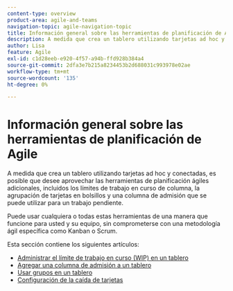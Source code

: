 ```yaml
---
content-type: overview
product-area: agile-and-teams
navigation-topic: agile-navigation-topic
title: Información general sobre las herramientas de planificación de Agile
description: A medida que crea un tablero utilizando tarjetas ad hoc y conectadas, es posible que desee aprovechar las herramientas adicionales de planificación ágil en los tableros.
author: Lisa
feature: Agile
exl-id: c1d28eeb-e920-4f57-a94b-ffd928b384a4
source-git-commit: 2dfa3e7b215a8234453b2d688031c993978e02ae
workflow-type: tm+mt
source-wordcount: '135'
ht-degree: 0%

---
```


# Información general sobre las herramientas de planificación de Agile

A medida que crea un tablero utilizando tarjetas ad hoc y conectadas, es posible que desee aprovechar las herramientas de planificación ágiles adicionales, incluidos los límites de trabajo en curso de columna, la agrupación de tarjetas en bolsillos y una columna de admisión que se puede utilizar para un trabajo pendiente.

Puede usar cualquiera o todas estas herramientas de una manera que funcione para usted y su equipo, sin comprometerse con una metodología ágil específica como Kanban o Scrum.

Esta sección contiene los siguientes artículos:

* [Administrar el límite de trabajo en curso (WIP) en un tablero](/help/quicksilver/agile/use-boards-agile-planning-tools/manage-wip-limit-on-board.md)
* [Agregar una columna de admisión a un tablero](/help/quicksilver/agile/use-boards-agile-planning-tools/add-intake-column-to-board.md)
* [Usar grupos en un tablero](/help/quicksilver/agile/use-boards-agile-planning-tools/group-cards-on-board.md)
* [Configuración de la caída de tarjetas](/help/quicksilver/agile/use-boards-agile-planning-tools/configure-card-falloff.md)
